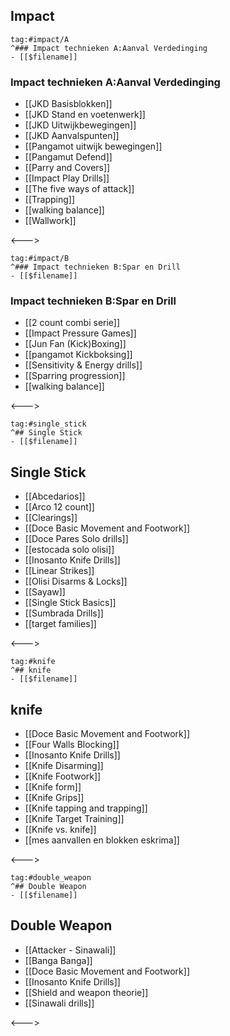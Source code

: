 ## Impact
```expander
tag:#impact/A
^### Impact technieken A:Aanval Verdedinging
- [[$filename]]
```
 
### Impact technieken A:Aanval Verdedinging
- [[JKD Basisblokken]]
- [[JKD Stand en voetenwerk]]
- [[JKD Uitwijkbewegingen]]
- [[JKD Aanvalspunten]]
- [[Pangamot uitwijk bewegingen]]
- [[Pangamut Defend]]
- [[Parry and Covers]]
- [[Impact Play Drills]]
- [[The five ways of attack]]
- [[Trapping]]
- [[walking balance]]
- [[Wallwork]]
 
<--->

```expander
tag:#impact/B
^### Impact technieken B:Spar en Drill
- [[$filename]]
```
 
### Impact technieken B:Spar en Drill
- [[2 count combi serie]]
- [[Impact Pressure Games]]
- [[Jun Fan (Kick)Boxing]]
- [[pangamot Kickboksing]]
- [[Sensitivity & Energy drills]]
- [[Sparring progression]]
- [[walking balance]]
 
<--->
```expander
tag:#single_stick
^## Single Stick
- [[$filename]]
```
 
## Single Stick
- [[Abcedarios]]
- [[Arco 12 count]]
- [[Clearings]]
- [[Doce Basic Movement and Footwork]]
- [[Doce Pares Solo drills]]
- [[estocada solo olisi]]
- [[Inosanto Knife Drills]]
- [[Linear Strikes]]
- [[Olisi Disarms & Locks]]
- [[Sayaw]]
- [[Single Stick Basics]]
- [[Sumbrada Drills]]
- [[target families]]
 
<--->
```expander
tag:#knife
^## knife
- [[$filename]]
```
 
## knife
- [[Doce Basic Movement and Footwork]]
- [[Four Walls Blocking]]
- [[Inosanto Knife Drills]]
- [[Knife Disarming]]
- [[Knife Footwork]]
- [[Knife form]]
- [[Knife Grips]]
- [[Knife tapping and trapping]]
- [[Knife Target Training]]
- [[Knife vs. knife]]
- [[mes aanvallen en blokken eskrima]]
 
<--->
```expander
tag:#double_weapon
^## Double Weapon
- [[$filename]]
```
 
## Double Weapon
- [[Attacker - Sinawali]]
- [[Banga Banga]]
- [[Doce Basic Movement and Footwork]]
- [[Inosanto Knife Drills]]
- [[Shield and weapon theorie]]
- [[Sinawali drills]]
 
<--->
